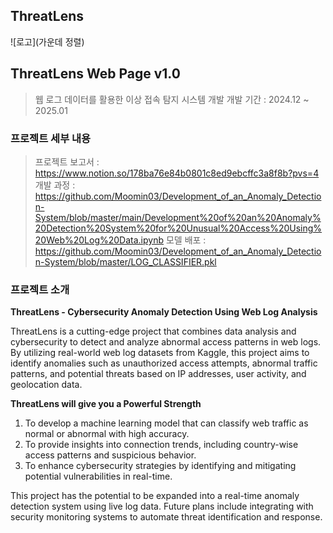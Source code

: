 ## ThreatLens

![로고](가운데 정렬)


## ThreatLens Web Page v1.0

> 웹 로그 데이터를 활용한 이상 접속 탐지 시스템 개발
> 개발 기간 : 2024.12 ~ 2025.01


### 프로젝트 세부 내용
> 프로젝트 보고서 : https://www.notion.so/178ba76e84b0801c8ed9ebcffc3a8f8b?pvs=4
> 개발 과정 : https://github.com/Moomin03/Development_of_an_Anomaly_Detection-System/blob/master/main/Development%20of%20an%20Anomaly%20Detection%20System%20for%20Unusual%20Access%20Using%20Web%20Log%20Data.ipynb
> 모델 배포 : https://github.com/Moomin03/Development_of_an_Anomaly_Detection-System/blob/master/LOG_CLASSIFIER.pkl

### 프로젝트 소개
**ThreatLens - Cybersecurity Anomaly Detection Using Web Log Analysis**

ThreatLens is a cutting-edge project that combines data analysis and cybersecurity to detect and analyze abnormal access patterns in web logs. By utilizing real-world web log datasets from Kaggle, this project aims to identify anomalies such as unauthorized access attempts, abnormal traffic patterns, and potential threats based on IP addresses, user activity, and geolocation data.

**ThreatLens will give you a Powerful Strength**

1. To develop a machine learning model that can classify web traffic as normal or abnormal with high accuracy.
2. To provide insights into connection trends, including country-wise access patterns and suspicious behavior.
3. To enhance cybersecurity strategies by identifying and mitigating potential vulnerabilities in real-time.

This project has the potential to be expanded into a real-time anomaly detection system using live log data. Future plans include integrating with security monitoring systems to automate threat identification and response.